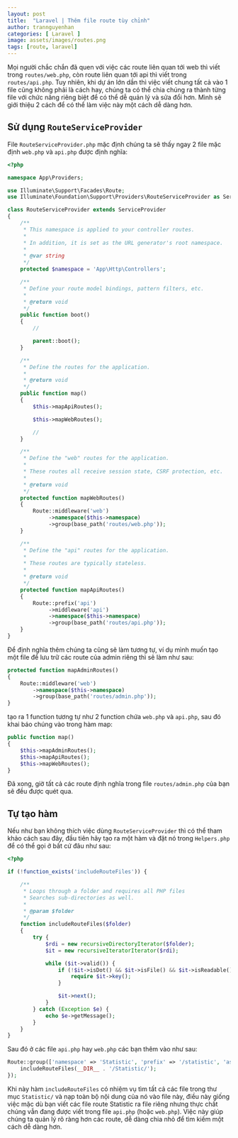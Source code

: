 ```yaml
---
layout: post
title:  "Laravel | Thêm file route tùy chỉnh"
author: trannguyenhan
categories: [ Laravel ]
image: assets/images/routes.png
tags: [route, laravel]
---
```

Mọi người chắc chắn đã quen với việc các route liên quan tới web thì viết trong `routes/web.php`, còn route liên quan tới api thì viết trong `routes/api.php`. Tuy nhiên, khi dự án lớn dần thì việc viết chung tất cả vào 1 file cũng không phải là cách hay, chúng ta có thể chia chúng ra thành từng file với chức năng riêng biệt để có thể dễ quản lý và sửa đổi hơn. Mình sẽ giới thiệu 2 cách để có thể làm việc này một cách dễ dàng hơn.

## Sử dụng `RouteServiceProvider`

File `RouteServiceProvider.php` mặc định chúng ta sẽ thấy ngay 2 file mặc định `web.php` và `api.php` được định nghĩa: 

```php
<?php

namespace App\Providers;

use Illuminate\Support\Facades\Route;
use Illuminate\Foundation\Support\Providers\RouteServiceProvider as ServiceProvider;

class RouteServiceProvider extends ServiceProvider
{
    /**
     * This namespace is applied to your controller routes.
     *
     * In addition, it is set as the URL generator's root namespace.
     *
     * @var string
     */
    protected $namespace = 'App\Http\Controllers';

    /**
     * Define your route model bindings, pattern filters, etc.
     *
     * @return void
     */
    public function boot()
    {
        //

        parent::boot();
    }

    /**
     * Define the routes for the application.
     *
     * @return void
     */
    public function map()
    {
        $this->mapApiRoutes();

        $this->mapWebRoutes();

        //
    }

    /**
     * Define the "web" routes for the application.
     *
     * These routes all receive session state, CSRF protection, etc.
     *
     * @return void
     */
    protected function mapWebRoutes()
    {
        Route::middleware('web')
             ->namespace($this->namespace)
             ->group(base_path('routes/web.php'));
    }

    /**
     * Define the "api" routes for the application.
     *
     * These routes are typically stateless.
     *
     * @return void
     */
    protected function mapApiRoutes()
    {
        Route::prefix('api')
             ->middleware('api')
             ->namespace($this->namespace)
             ->group(base_path('routes/api.php'));
    }
}

```

Để định nghĩa thêm chúng ta cũng sẽ làm tương tự, ví dụ mình muốn tạo một file để lưu trữ các route của admin riêng thì sẽ làm như sau: 

```php
protected function mapAdminRoutes()
{
    Route::middleware('web')
        ->namespace($this->namespace)
        ->group(base_path('routes/admin.php'));
}
```

tạo ra 1 function tương tự như 2 function chứa `web.php` và `api.php`, sau đó khai báo chúng vào trong hàm map:

```php
public function map()
{
    $this->mapAdminRoutes();
    $this->mapApiRoutes();
    $this->mapWebRoutes();
}
```

Đã xong, giờ tất cả các route định nghĩa trong file `routes/admin.php` của bạn sẽ đều được quét qua.

## Tự tạo hàm 

Nếu như bạn không thích việc dùng `RouteServiceProvider` thì có thể tham khảo cách sau đây, đầu tiên hãy tạo ra một hàm và đặt nó trong `Helpers.php` để có thể gọi ở bất cứ đâu như sau: 

```php
<?php

if (!function_exists('includeRouteFiles')) {

    /**
     * Loops through a folder and requires all PHP files
     * Searches sub-directories as well.
     *
     * @param $folder
     */
    function includeRouteFiles($folder)
    {
        try {
            $rdi = new recursiveDirectoryIterator($folder);
            $it = new recursiveIteratorIterator($rdi);

            while ($it->valid()) {
                if (!$it->isDot() && $it->isFile() && $it->isReadable() && $it->current()->getExtension() === 'php') {
                    require $it->key();
                }

                $it->next();
            }
        } catch (Exception $e) {
            echo $e->getMessage();
        }
    }
}

```

Sau đó ở các file `api.php` hay `web.php` các bạn thêm vào như sau: 

```php
Route::group(['namespace' => 'Statistic', 'prefix' => '/statistic', 'as' => 'statistic.'], function () {
    includeRouteFiles(__DIR__ . '/Statistic/');
});
```

Khi này hàm `includeRouteFiles` có nhiệm vụ tìm tất cả các file trong thư mục `Statistic/` và nạp toàn bộ nội dung của nó vào file này, điều này giống việc mặc dù bạn viết các file route Statistic ra file riêng nhưng thực chất chúng vẫn đang được viết trong file `api.php` (hoặc `web.php`). Việc này giúp chúng ta quản lý rõ ràng hơn các route, dễ dàng chia nhỏ để tìm kiếm một cách dễ dàng hơn.